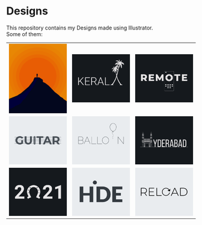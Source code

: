 # Designs
This repository contains my Designs made using Illustrator.<br>
Some of them:<br>
<table>
<tr><td><img src="./2020-11/png/15.11.2020.png"></td><td><img src="./2020-12/png/25.12.2020.png"></td><td><img src="./2020-12/png/08.12.2020.png"></td></tr>
<tr><td><img src="./2020-12/png/02.12.2020.png"></td><td><img src="./2020-11/png/22.11.2020.png"></td><td><img src="./2020-12/png/20.12.2020.png"></td></tr>
<tr><td><img src="./2021-01/png/01.01.2021.png"></td><td><img src="./2020-11/png/23.11.2020.png"></td><td><img src="./2020-11/png/25.11.2020.png"></td></tr>
</table>
